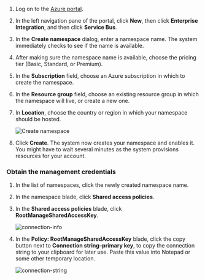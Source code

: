 1. Log on to the [Azure portal][].

2. In the left navigation pane of the portal, click **New**, then click **Enterprise Integration**, and then click **Service Bus**.

4. In the **Create namespace** dialog, enter a namespace name. The system immediately checks to see if the name is available.

5. After making sure the namespace name is available, choose the pricing tier (Basic, Standard, or Premium).

7. In the **Subscription** field, choose an Azure subscription in which to create the namespace.

9. In the **Resource group** field, choose an existing resource group in which the namespace will live, or create a new one.      

8. In **Location**, choose the country or region in which your namespace should be hosted.

    ![Create namespace][create-namespace]

6. Click **Create**. The system now creates your namespace and enables it. You might have to wait several minutes as the system provisions resources for your account.

### Obtain the management credentials

1. In the list of namespaces, click the newly created namespace name.

3. In the namespace blade, click **Shared access policies**.

4. In the **Shared access policies** blade, click **RootManageSharedAccessKey**.

    ![connection-info][connection-info]

5. In the **Policy: RootManageSharedAccessKey** blade, click the copy button next to **Connection string–primary key**, to copy the connection string to your clipboard for later use. Paste this value into Notepad or some other temporary location.

    ![connection-string][connection-string]

<!--Image references-->

[create-namespace]: ./media/service-bus-create-namespace-portal/create-namespace.png
[connection-info]: ./media/service-bus-create-namespace-portal/connection-info.png
[connection-string]: ./media/service-bus-create-namespace-portal/connection-string.png

<!--Reference style links - using these makes the source content way more readable than using inline links-->
[Azure portal]: https://portal.azure.cn